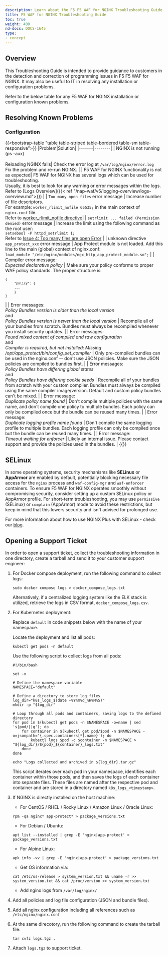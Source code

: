 ```yaml
---
description: Learn about the F5 F5 WAF for NGINX Troubleshooting Guide.
title: F5 WAF for NGINX Troubleshooting Guide
toc: true
weight: 400
nd-docs: DOCS-1645
type:
- concept
---
```


## Overview

This Troubleshooting Guide is intended to provide guidance to customers in the detection and correction of programming issues in F5 F5 WAF for NGINX. It may also be useful to IT in resolving any installation or configuration problems. <br>

Refer to the below table for any F5 WAF for NGINX installation or configuration known problems.

## Resolving Known Problems

### Configuration

{{<bootstrap-table "table table-striped table-bordered table-sm table-responsive">}}
|Problem|Solution|
|-------|--------|
| NGINX is not running (ps -aux)<br><br> Reloading NGINX fails| Check the error log at `/var/log/nginx/error.log`<br>Fix the problem and re-run NGINX. |
| F5 WAF for NGINX functionality is not as expected| F5 WAF for NGINX has several logs which can be used for troubleshooting. <br> Usually, it is best to look for any warning or error messages within the logs. <br> Refer to [Logs Overview]({{< ref "/nap-waf/v5/logging-overview/logs-overview.md">}}) |
| `Too many open files` error message | Increase number of file descriptors. <br> For example: `worker_rlimit_nofile 65535;` in the main context of `nginx.conf` file. <br> Refer to [worker_rlimit_nofile directive](https://www.nginx.com/blog/using-nginx-plus-with-selinux/#Issue-4:-%3Ccode%3EToo-many-files-are-open%3C/code%3E-Error)|
| `setrlimit ... failed (Permission denied)` error message | Increase the limit using the following command as the root user:<br> `setsebool -P httpd_setrlimit 1;` <br> Refer to [Issue 4: Too many files are open Error](https://www.nginx.com/blog/using-nginx-plus-with-selinux/#Issue-4:-%3Ccode%3EToo-many-files-are-open%3C/code%3E-Error) |
| unknown directive `app_protect_xxx` error message  | App Protect module is not loaded. Add this line to the main (global) context of nginx.conf:<br>`load_module "/etc/nginx/modules/ngx_http_app_protect_module.so";`  |
| Compiler error message:<br>*Expected declarative policy* | Make sure your policy conforms to proper WAF policy standards. The proper structure is:<pre><code>`{`<br>&nbsp;&nbsp;&nbsp;&nbsp;`"policy": {`<br>&nbsp;&nbsp;&nbsp;&nbsp;`...`<br>&nbsp;&nbsp;&nbsp;&nbsp;`}`<br>`}`</code></pre> |
| Error messages:<br>*Policy Bundles version is older than the local version*<br>and<br>*Policy Bundles version is newer than the local version* | Recompile all of your bundles from scratch. Bundles must always be recompiled whenever you install security updates. |
| Error messages:<br>*Found mixed content of compiled and raw configuration*<br>and<br> *Compiler is required, but not installed: Missing /opt/app_protect/bin/config_set_compiler* | Only pre-compiled bundles can be used in the nginx.conf -- don't use JSON policies. Make sure the JSON policies are compiled to bundles first. |
| Error messages:<br>*Policy Bundles have differing global states*<br>and<br>*Policy Bundles have differing cookie seeds* | Recompile all of your bundles from scratch with your custom compiler. Bundles must always be compiled using the same compiler image/version. Default and custom policy bundles can't be mixed. |
| Error message:<br>*Duplicate policy name found* | Don't compile multiple policies with the same name, and don't compile one policy to multiple bundles. Each policy can only be compiled once but the bundle can be reused many times. |
| Error message:<br>*Duplicate logging profile name found* | Don't compile the same logging profile to multiple bundles. Each logging profile can only be compiled once but the bundle can be reused many times. |
| Error message:<br>*Timeout waiting for enforcer* | Likely an internal issue. Please contact support and provide the policies used in the bundles. |
{{</bootstrap-table>}}

## SELinux

In some operating systems, security mechanisms like **SELinux** or **AppArmor** are enabled by default, potentially blocking necessary file access for the `nginx` process and `waf-config-mgr` and `waf-enforcer` containers. To ensure F5 WAF for NGINX operates smoothly without compromising security, consider setting up a custom SELinux policy or AppArmor profile. For short-term troubleshooting, you may use `permissive` (SELinux) or `complain` (AppArmor) mode to avoid these restrictions, but keep in mind that this lowers security and isn't advised for prolonged use.

For more information about how to use NGINX Plus with SELinux - check our [blog](https://www.nginx.com/blog/using-nginx-plus-with-selinux/).

## Opening a Support Ticket

In order to open a support ticket, collect the troubleshooting information in one directory, create a tarball and send it to your customer support engineer:

1. For Docker compose deployment, run the following command to collect logs:

    ```shell
    sudo docker compose logs > docker_compose_logs.txt
    ```

    Alternatively, if a centralized logging system like the ELK stack is utilized, retrieve the logs in CSV format, `docker_compose_logs.csv`.

2. For Kubernetes deployment:

    Replace `default` in code snippets below with the name of your namespace.

    Locate the deployment and list all pods:

    ```shell
    kubectl get pods -n default
    ```

    Use the following script to collect logs from all pods:

    ```shell
    #!/bin/bash

    set -x

    # Define the namespace variable
    NAMESPACE="default"

    # Define a directory to store log files
    log_dir="k8s_logs_$(date +%Y%m%d_%H%M%S)"
    mkdir -p "$log_dir"

    # Loop through all pods and containers, saving logs to the defined directory
    for pod in $(kubectl get pods -n $NAMESPACE -o=name | sed 's|pod/||g'); do
        for container in $(kubectl get pod/$pod -n $NAMESPACE -o=jsonpath='{.spec.containers[*].name}'); do
            kubectl logs $pod -c $container -n $NAMESPACE > "${log_dir}/${pod}_${container}_logs.txt"
        done
    done

    echo "Logs collected and archived in ${log_dir}.tar.gz"
    ```

    This script iterates over each pod in your namespace, identifies each container within those pods, and then saves the logs of each container into separate files. These files are named after the respective pod and container and are stored in a directory named `k8s_logs_<timestamp>`.

3. If NGINX is directly installed on the host machine:

    - For CentOS / RHEL / Rocky Linux / Amazon Linux / Oracle Linux:

    ```shell
    rpm -qa nginx* app-protect* > package_versions.txt
    ```

    - For Debian / Ubuntu:

    ```shell
    apt list --installed | grep -E 'nginx|app-protect' > package_versions.txt
    ```

    - For Alpine Linux:

    ```shell
    apk info -vv | grep -E 'nginx|app-protect' > package_versions.txt
    ```

    - Get OS information via:

    ```shell
    cat /etc/os-release > system_version.txt && uname -r >> system_version.txt && cat /proc/version >> system_version.txt
    ```

    - Add nginx logs from `/var/log/nginx/`

4. Add all policies and log file configuration (JSON and bundle files).

5. Add all nginx configuration including all references such as `/etc/nginx/nginx.conf`

6. At the same direcotory, run the following command to create the tarball file:

     ```shell
     tar cvfz logs.tgz .
     ```

7. Attach `logs.tgz` to support ticket.
